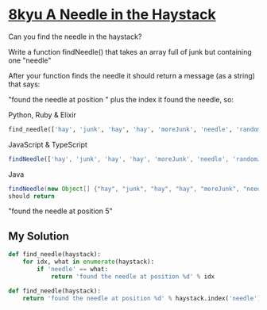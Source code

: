# [8kyu A Needle in the Haystack](https://www.codewars.com/kata/a-needle-in-the-haystack)

Can you find the needle in the haystack?

Write a function findNeedle() that takes an array full of junk but containing one "needle"

After your function finds the needle it should return a message (as a string) that says:

"found the needle at position " plus the index it found the needle, so:

Python, Ruby & Elixir

```python
find_needle(['hay', 'junk', 'hay', 'hay', 'moreJunk', 'needle', 'randomJunk'])
```
JavaScript & TypeScript
```javascript
findNeedle(['hay', 'junk', 'hay', 'hay', 'moreJunk', 'needle', 'randomJunk'])
```
Java

```java
findNeedle(new Object[] {"hay", "junk", "hay", "hay", "moreJunk", "needle", "randomJunk"})
should return
```

"found the needle at position 5"


## My Solution

```python
def find_needle(haystack):
    for idx, what in enumerate(haystack):
        if 'needle' == what:
            return 'found the needle at position %d' % idx
```
```python
def find_needle(haystack):
    return 'found the needle at position %d' % haystack.index('needle')
```
